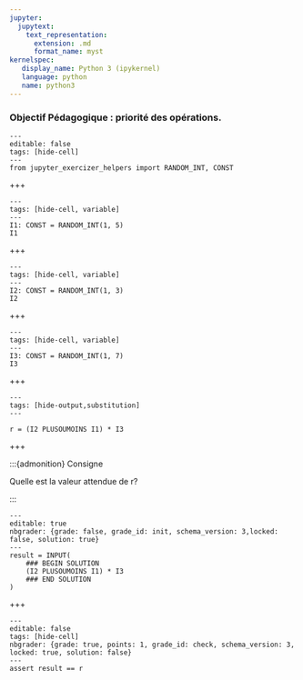 ```yaml
---
jupyter:
  jupytext:
    text_representation:
      extension: .md
      format_name: myst
kernelspec:
   display_name: Python 3 (ipykernel)
   language: python
   name: python3
---
```


### Objectif Pédagogique : priorité des opérations.

```{code-cell} python
---
editable: false
tags: [hide-cell]
---
from jupyter_exercizer_helpers import RANDOM_INT, CONST
```

+++

```{code-cell} python
---
tags: [hide-cell, variable]
---
I1: CONST = RANDOM_INT(1, 5)
I1
```

+++

```{code-cell} python
---
tags: [hide-cell, variable]
---
I2: CONST = RANDOM_INT(1, 3)
I2
```

+++

```{code-cell} python
---
tags: [hide-cell, variable]
---
I3: CONST = RANDOM_INT(1, 7)
I3
```

+++

```{code-cell} python
---
tags: [hide-output,substitution]
---

r = (I2 PLUSOUMOINS I1) * I3

```

+++

:::{admonition} Consigne

Quelle est la valeur attendue de r?

:::

```{code-cell} python
---
editable: true
nbgrader: {grade: false, grade_id: init, schema_version: 3,locked: false, solution: true}
---
result = INPUT(
    ### BEGIN SOLUTION
    (I2 PLUSOUMOINS I1) * I3
    ### END SOLUTION
)
```

+++

```{code-cell} python
---
editable: false
tags: [hide-cell]
nbgrader: {grade: true, points: 1, grade_id: check, schema_version: 3, locked: true, solution: false}
---
assert result == r
```
